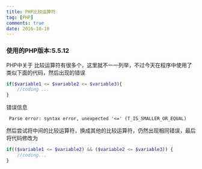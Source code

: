 ```yaml
---
title: PHP比较运算符
tag: [PHP]
comments: true
date: 2016-10-10
---
```





### 使用的PHP版本:5.5.12

PHP中关于 比较运算符有很多个，这里就不一一列举，不过今天在程序中使用了类似下面的代码，然后出现的错误
```php
if($variable1 <= $variable2 <= $variable3){
    //coding ...
}
```
错误信息
```
 Parse error: syntax error, unexpected '<=' (T_IS_SMALLER_OR_EQUAL)
```
然后尝试将中间的比较运算符，换成其他的比较运算符，仍然出现相同错误，最后将代码修改为
```php
if(($variable1 <= $variable2) && ($variable2 <= $variable3)) {
    //coding...
}
```
